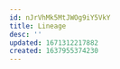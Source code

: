 ```yaml
---
id: nJrVhMk5MtJWOg9iY5VkY
title: Lineage
desc: ''
updated: 1671312217882
created: 1637955374230
---
```




